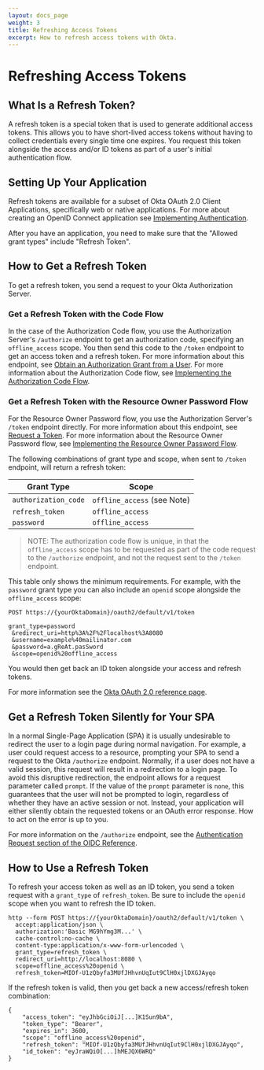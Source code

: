 ```yaml
---
layout: docs_page
weight: 3
title: Refreshing Access Tokens
excerpt: How to refresh access tokens with Okta.
---
```


# Refreshing Access Tokens

## What Is a Refresh Token?

A refresh token is a special token that is used to generate additional access tokens. This allows you to have short-lived access tokens without having to collect credentials every single time one expires. You request this token alongside the access and/or ID tokens as part of a user's initial authentication flow.

## Setting Up Your Application

Refresh tokens are available for a subset of Okta OAuth 2.0 Client Applications, specifically web or native applications. For more about creating an OpenID Connect application see [Implementing Authentication](/authentication-guide/implementing-authentication/).

After you have an application, you need to make sure that the "Allowed grant types" include "Refresh Token".

## How to Get a Refresh Token

To get a refresh token, you send a request to your Okta Authorization Server.

### Get a Refresh Token with the Code Flow

In the case of the Authorization Code flow, you use the Authorization Server's `/authorize` endpoint to get an authorization code, specifying an `offline_access` scope. You then send this code to the `/token` endpoint to get an access token and a refresh token. For more information about this endpoint, see [Obtain an Authorization Grant from a User](/docs/api/resources/oidc#authorize). For more information about the Authorization Code flow, see [Implementing the Authorization Code Flow](/authentication-guide/implementing-authentication/auth-code).

### Get a Refresh Token with the Resource Owner Password Flow

For the Resource Owner Password flow, you use the Authorization Server's `/token` endpoint directly. For more information about this endpoint, see [Request a Token](/docs/api/resources/oidc#token). For more information about the Resource Owner Password flow, see [Implementing the Resource Owner Password Flow](/authentication-guide/implementing-authentication/password).

The following combinations of grant type and scope, when sent to `/token` endpoint, will return a refresh token:

|Grant Type  | Scope |
|-------------|-------|
| `authorization_code`  | `offline_access` (see Note)  |
| `refresh_token`  | `offline_access` |
| `password`  | `offline_access`  |

> NOTE: The authorization code flow is unique, in that the `offline_access` scope has to be requested as part of the code request to the `/authorize` endpoint, and not the request sent to the `/token` endpoint.

This table only shows the minimum requirements. For example, with the `password` grant type you can also include an `openid` scope alongside the `offline_access` scope:

```
POST https://{yourOktaDomain}/oauth2/default/v1/token

grant_type=password
 &redirect_uri=http%3A%2F%2Flocalhost%3A8080
 &username=example%40mailinator.com
 &password=a.gReAt.pasSword
 &scope=openid%20offline_access
```

You would then get back an ID token alongside your access and refresh tokens.

For more information see the [Okta OAuth 2.0 reference page](/docs/api/resources/oidc#response-properties).

## Get a Refresh Token Silently for Your SPA

In a normal Single-Page Application (SPA) it is usually undesirable to redirect the user to a login page during normal navigation. For example, a user could request access to a resource, prompting your SPA to send a request to the Okta `/authorize` endpoint. Normally, if a user does not have a valid session, this request will result in a redirection to a login page. To avoid this disruptive redirection, the endpoint allows for a request parameter called `prompt`. If the value of the `prompt` parameter is `none`, this guarantees that the user will not be prompted to login, regardless of whether they have an active session or not. Instead, your application will either silently obtain the requested tokens or an OAuth error response. How to act on the error is up to you.

For more information on the `/authorize` endpoint, see the [Authentication Request section of the OIDC Reference](/docs/api/resources/oidc#authorize).

## How to Use a Refresh Token

To refresh your access token as well as an ID token, you send a token request with a `grant_type` of `refresh_token`. Be sure to include the `openid` scope when you want to refresh the ID token.

```
http --form POST https://{yourOktaDomain}/oauth2/default/v1/token \
  accept:application/json \
  authorization:'Basic MG9hYmg3M...' \
  cache-control:no-cache \
  content-type:application/x-www-form-urlencoded \
  grant_type=refresh_token \
  redirect_uri=http://localhost:8080 \
  scope=offline_access%20openid \
  refresh_token=MIOf-U1zQbyfa3MUfJHhvnUqIut9ClH0xjlDXGJAyqo
```

If the refresh token is valid, then you get back a new access/refresh token combination:

```
{
    "access_token": "eyJhbGciOiJ[...]K1Sun9bA",
    "token_type": "Bearer",
    "expires_in": 3600,
    "scope": "offline_access%20openid",
    "refresh_token": "MIOf-U1zQbyfa3MUfJHhvnUqIut9ClH0xjlDXGJAyqo",
    "id_token": "eyJraWQiO[...]hMEJQX6WRQ"
}
```
